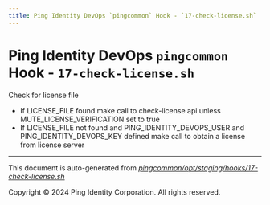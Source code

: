 ```yaml
---
title: Ping Identity DevOps `pingcommon` Hook - `17-check-license.sh`
---
```


# Ping Identity DevOps `pingcommon` Hook - `17-check-license.sh`
 Check for license file
 - If LICENSE_FILE found make call to check-license api unless MUTE_LICENSE_VERIFICATION set to true
 - If LICENSE_FILE not found and PING_IDENTITY_DEVOPS_USER and PING_IDENTITY_DEVOPS_KEY defined
   make call to obtain a license from license server

---
This document is auto-generated from _[pingcommon/opt/staging/hooks/17-check-license.sh](https://github.com/pingidentity/pingidentity-docker-builds/blob/master/pingcommon/opt/staging/hooks/17-check-license.sh)_

Copyright © 2024 Ping Identity Corporation. All rights reserved.
